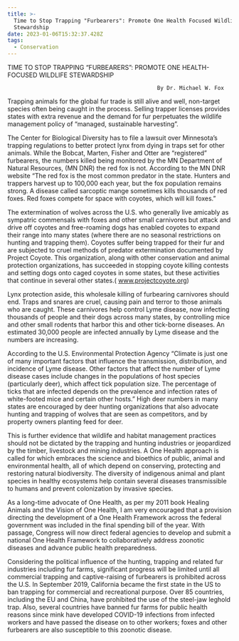 ```yaml
---
title: >-
  Time to Stop Trapping "Furbearers": Promote One Health Focused Wildlife
  Stewardship
date: 2023-01-06T15:32:37.428Z
tags:
  - Conservation
---
```

TIME TO STOP TRAPPING “FURBEARERS”:
                        PROMOTE ONE HEALTH-FOCUSED WILDLIFE STEWARDSHIP

                                                   By Dr. Michael W. Fox 
Trapping animals for the global fur trade is still alive and well, non-target species often being caught in the process. Selling trapper licenses provides states with extra revenue and the demand for fur perpetuates the wildlife management policy of “managed, sustainable harvesting”.


The Center for Biological Diversity has to file a lawsuit over Minnesota’s trapping regulations to better protect lynx from dying in traps set for other animals. While the Bobcat, Marten, Fisher and Otter are “registered” furbearers, the numbers killed being monitored by the MN Department of Natural Resources, (MN DNR) the red fox is not. According to the MN DNR website “The red fox is the most common predator in the state. Hunters and trappers harvest up to 100,000 each year, but the fox population remains strong. A disease called sarcoptic mange sometimes kills thousands of red foxes. Red foxes compete for space with coyotes, which will kill foxes.”


The extermination of wolves across the U.S. who generally live amicably as sympatric commensals with foxes and other small carnivores but attack and drive off coyotes and free-roaming dogs has enabled coyotes to expand their range into many states (where there are no seasonal restrictions on hunting and trapping them). Coyotes suffer being trapped for their fur and are subjected to cruel methods of predator extermination documented by Project Coyote. This organization, along with other conservation and animal protection organizations, has succeeded in stopping coyote killing contests and setting dogs onto caged coyotes in some states, but these activities that continue in several other states.( www.projectcoyote.org) 


Lynx protection aside, this wholesale killing of furbearing carnivores should end. Traps and snares are cruel, causing pain and terror to those animals who are caught. These carnivores help control Lyme disease, now infecting thousands of people and their dogs across many states, by controlling mice and other small rodents that harbor this and other tick-borne diseases. An estimated 30,000 people are infected annually by Lyme disease and the numbers are increasing.


 According to the U.S. Environmental Protection Agency “Climate is just one of many important factors that influence the transmission, distribution, and incidence of Lyme disease. Other factors that affect the number of Lyme disease cases include changes in the populations of host species (particularly deer), which affect tick population size. The percentage of ticks that are infected depends on the prevalence and infection rates of white-footed mice and certain other hosts.” High deer numbers in many states are encouraged by deer hunting organizations that also advocate hunting and trapping of wolves that are seen as competitors, and by property owners planting feed for deer.


 This is further evidence that wildlife and habitat management practices should not be dictated by the trapping and hunting industries or jeopardized by the timber, livestock and mining industries. A One Health approach is called for which embraces the science and bioethics of public, animal and environmental health, all of which depend on conserving, protecting and restoring natural biodiversity. The diversity of indigenous animal and plant species in healthy ecosystems help contain several diseases transmissible to humans and prevent colonization by invasive species.


As a long-time advocate of One Health, as per my 2011 book Healing Animals and the Vision of One Health, I am very encouraged that a provision directing the development of a One Health Framework across the federal government was included in the final spending bill of the year. With passage, Congress will now direct federal agencies to develop and submit a national One Health Framework to collaboratively address zoonotic diseases and advance public health preparedness. 


Considering the political influence of the hunting, trapping and related fur industries including fur farms, significant progress will be limited until all commercial trapping and captive-raising of furbearers is prohibited across the U.S. In September 2019, California became the first state in the US to ban trapping for commercial and recreational purpose. Over 85 countries, including the EU and China, have prohibited the use of the steel-jaw leghold trap. Also, several countries have banned fur farms for public health reasons since mink have developed COVID-19 infections from infected workers and have passed the disease on to other workers; foxes and other furbearers are also susceptible to this zoonotic disease.




